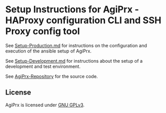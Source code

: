 # Setup Instructions for AgiPrx - HAProxy configuration CLI and SSH Proxy config tool

See [Setup-Production.md](Setup-Production.md) for instructions on the configuration and execution of the ansible setup of AgiPrx.

See [Setup-Development.md](Setup-Development.md) for instructions about the setup of a development and test environment.

See [AgiPrx-Repository](https://github.com/usrflo/agiprx) for the source code.

## License

AgiPrx is licensed under [GNU GPLv3](https://opensource.org/licenses/GPL-3.0).
